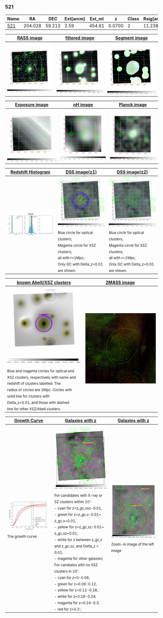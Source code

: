 <div STYLE="page-break-after: always;"></div>

### 521

|Name          |RA          |DEC      | Ext[arcm] | Ext_ml | z    | Class| Rsig[arcmin] | CRsig[c/s] | CR500[c/s] | R500[Mpc] |L500[erg/s]|F500[erg/s/cm^2]| M500[Msun]|Tx[keV]|beta|GC(XSZ,Delta_z<0.01)| GC(OPT,Delta_z<0.01)|GC|alias|
|--------------|------------|------------|---|---|-----------|--------|------|------|----|----|----|----|----|----|----|----|----|----|---|
|[521](script/521.md)     | 204.028       | 59.213       | 2.59    | 454.61   | 0.0700 | 2   | 11.238 |0.646 |0.657 |0.989 |1.539e+44 |1.291e-11 |2.943e+14 |4.260 |0.916 |Tar, |Wen, |Tar, |k314|

|[RASS image](../image/521/521_img.pdf)|[filtered image](../image/521/521_fil.pdf)|[Segment image](../image/521/521_seg.pdf)|
|-------------------|--------------------|-------------------|
| <img src="../image/521/521_img.png" width="300">  | <img src="../image/521/521_fil.png" width="300">   | <img src="../image/521/521_seg.png" width="300">  |

|[Exposure image](../image/521/521_mex.pdf)| [nH image](../image/521/521_nh.pdf)| [Planck image](../image/521/521_p.pdf)|
|-------------------|--------------------|-------------------|
|<img src="../image/521/521_mex.png" width="300">   | <img src="../image/521/521_nh.png" width="300">    | <img src="../image/521/521_p.png" width="300"> |

|[Redshift Histogram](../image/521/521_zg.pdf) | [DSS image(z1)](../image/521/521_dss_z1.pdf)      |  [DSS image(z2)](../image/521/521_dss_z2.pdf)    |
|-------------------|--------------------|-------------------|
|<img src="../image/521/521_zg.png" width="300"> |<img src="../image/521/521_dss_z1.png" width="300"> <sub><br>Blue circle for optical clusters; <br>Magenta circle for XSZ clusters; <br>all with r=1Mpc; <br>Only GC with Delta_z<0.01 are shown. </sub>| <img src="../image/521/521_dss_z2.png" width="300"><sub><br>Blue circle for optical clusters; <br>Magenta circle for XSZ clusters; <br>all with r=1Mpc; <br>Only GC with Delta_z<0.01 are shown. </sub> |

|[known Abell/XSZ clusters](../image/521/521_m.pdf) | [2MASS image](../image/521/521_2mass.pdf)      |
|-------------------|-------------------|
|<img src=../image/521/521_m.png width="300"> <sub><br>Blue and magenta circles for optical and <br>XSZ clusters, respectively with name and <br>redshift of clusters labelled. The <br>radius of circles are 1Mpc. Circles with <br>solid line for clusters with <br>Delta_z<0.01, and those with dashed <br>line for other XSZ/Abell clusters.        </sub>|<img src="../image/521/521_2mass.png" width="300">  |

|[Growth Curve](../image/521/521_gca_all.png) |[Galaxies with z](../image/521/521_opt_ned.pdf) |[Galaxies with z](../image/521/521_opt_ned_zoom.pdf) |
|-------------------|-------------------|-------------------|
| <img src="../image/521/521_gca_all.png" width="300"> <sub><br>The growth curve.</sub>| <img src=../image/521/521_opt_ned.png width="300"> <br><sub> For candidates with X-ray or SZ clusters within 10': <br> - cyan for z<z_gc,xsz-0.01, <br> - green for z=z_gc,x-0.01~ z_gc,x+0.01, <br> - yellow for z=z_gc,sz-0.01~ z_gc,sz+0.01, <br> - white for z between z_gc,x and z_gc,sz, and Delta_z > 0.01, <br> - magenta for other galaxies; <br>For candiates with no XSZ clusters in 10': <br> - cyan for z=0-0.06, <br> - green for z=0.06-0.12, <br> - yellow for z=0.12-0.18, <br> - white for z=0.18-0.24, <br> - magenta for z=0.24-0.3, <br> - red for z>0.3 ;  </sub>|<img src=../image/521/521_opt_ned_zoom.png width="300">  <br><sub> Zoom-in image of the left image</sub>|





